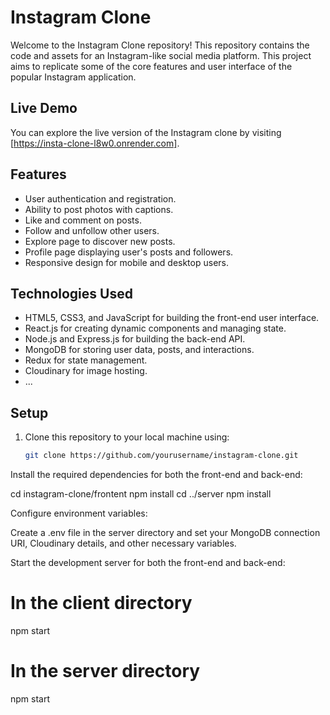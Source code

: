 # Instagram Clone

Welcome to the Instagram Clone repository! This repository contains the code and assets for an Instagram-like social media platform. This project aims to replicate some of the core features and user interface of the popular Instagram application.

## Live Demo

You can explore the live version of the Instagram clone by visiting [https://insta-clone-l8w0.onrender.com].

## Features

- User authentication and registration.
- Ability to post photos with captions.
- Like and comment on posts.
- Follow and unfollow other users.
- Explore page to discover new posts.
- Profile page displaying user's posts and followers.
- Responsive design for mobile and desktop users.

## Technologies Used

- HTML5, CSS3, and JavaScript for building the front-end user interface.
- React.js for creating dynamic components and managing state.
- Node.js and Express.js for building the back-end API.
- MongoDB for storing user data, posts, and interactions.
- Redux for state management.
- Cloudinary for image hosting.
- ...

## Setup

1. Clone this repository to your local machine using:

   ```bash
   git clone https://github.com/yourusername/instagram-clone.git

   
Install the required dependencies for both the front-end and back-end:


cd instagram-clone/frontent
npm install
cd ../server
npm install


Configure environment variables:

Create a .env file in the server directory and set your MongoDB connection URI, Cloudinary details, and other necessary variables.


Start the development server for both the front-end and back-end:

# In the client directory
npm start

# In the server directory
npm start




